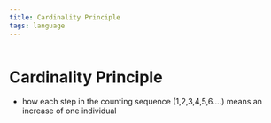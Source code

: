 ```yaml
---
title: Cardinality Principle
tags: language  
---
```

```toc
```
# Cardinality Principle
- how each step in the counting sequence (1,2,3,4,5,6….) means an increase of one individual

